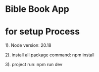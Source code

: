 # Bible Book App
# for setup Process 
1). Node version: 20.18

2). install all package command: 
    npm install 

3). project run: 
npm run dev
